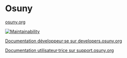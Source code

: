 # Osuny

[osuny.org](https://www.osuny.org)

[![Maintainability](https://api.codeclimate.com/v1/badges/32cf5551caac199ffad5/maintainability)](https://codeclimate.com/github/osunyorg/admin/maintainability)

[Documentation développeur·se sur developers.osuny.org](https://developers.osuny.org)

[Documentation utilisateur·trice sur support.osuny.org](https://support.osuny.org)
